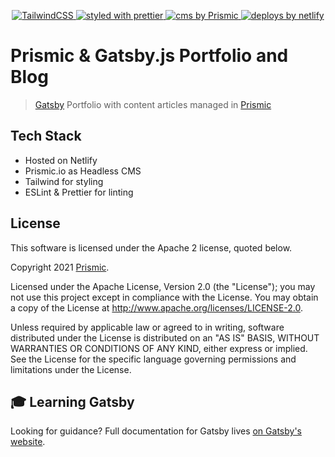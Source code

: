 <p align="center">
  <a href="https://https://tailwindcss.com/">
    <img alt="TailwindCSS" src="https://img.shields.io/badge/tailwindcss-%2338B2AC.svg?&style=flat-square"/>
  </a>
  <a href="https://github.com/prettier/prettier">
    <img
      src="https://img.shields.io/badge/styled_with-prettier-ff69b4.svg?style=flat-square"
      alt="styled with prettier"
    />
  </a>  
  <a href="https://prismic.io/">
    <img
      src="https://img.shields.io/badge/cms-prismic.io-2d2b59.svg?style=flat-square"
      alt="cms by Prismic"
    />
  </a>
  <a href="https://www.netlify.com">
    <img
      src="https://img.shields.io/badge/deploys%20by-netlify-00c7b7.svg?style=flat-square"
      alt="deploys by netlify"
    />
  </a>
</p>


# Prismic & Gatsby.js Portfolio and Blog
> [Gatsby](https://www.gatsbyjs.org/) Portfolio with content articles managed in [Prismic](https://prismic.io)


## Tech Stack

- Hosted on Netlify
- Prismic.io as Headless CMS
- Tailwind for styling
- ESLint & Prettier for linting

## License

This software is licensed under the Apache 2 license, quoted below.

Copyright 2021 [Prismic](http://prismic.io/).

Licensed under the Apache License, Version 2.0 (the "License"); you may not use this project except in compliance with the License. You may obtain a copy of the License at http://www.apache.org/licenses/LICENSE-2.0.

Unless required by applicable law or agreed to in writing, software distributed under the License is distributed on an "AS IS" BASIS, WITHOUT WARRANTIES OR CONDITIONS OF ANY KIND, either express or implied. See the License for the specific language governing permissions and limitations under the License.

## 🎓 Learning Gatsby

Looking for guidance? Full documentation for Gatsby lives [on Gatsby's website](https://www.gatsbyjs.org/).
